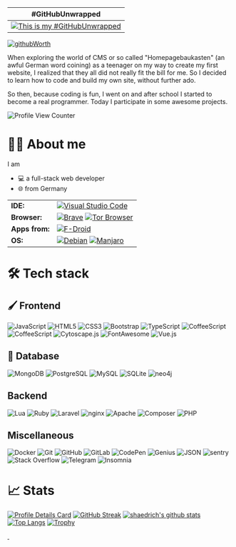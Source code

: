 |#GitHubUnwrapped|
|:-:|
| [![This is my #GitHubUnwrapped](https://github.com/shaedrich/shaedrich/assets/11225821/377c7d2c-e6c6-4467-8238-81824c629ec4)](https://githubunwrapped.com/shaedrich) |

[![githubWorth](https://github.com/shaedrich/shaedrich/assets/11225821/d032367f-f98f-41c2-bf53-586c6168505c)](https://gitestimate.vercel.app/)

When exploring the world of CMS or so called "Homepagebaukasten" (an awful German word coining) as a teenager on my way to create my first website, I realized that they all did not really fit the bill for me. So I decided to learn how to code and build my own site, without further ado.

So then, because coding is fun, I went on and after school I started to become a real programmer. Today I participate in some awesome projects.

![Profile View Counter](https://komarev.com/ghpvc/?username=shaedrich)

# :technologist: About me
I am
* 💻 a full-stack web developer
* 🌐 from Germany

|||
|-|-|
| **IDE:** | [![Visual Studio Code](https://img.shields.io/badge/-Visual%20Studio%20Code-blue?style=flat-square&logo=visual-studio-code)](https://code.visualstudio.com/) |
| **Browser:** | [![Brave](https://img.shields.io/static/v1?style=flat-square&logo=Brave&label=&message=Brave&color=white)](https://brave.com/) [![Tor Browser](https://img.shields.io/static/v1?style=flat-square&logo=Tor%20Browser&label=&message=Tor%20Browser&color=blueviolet)](https://www.torproject.org/) |
| **Apps from:** | [![F-Droid](https://img.shields.io/static/v1?style=flat-square&logo=F-Droid&label=&message=F-Droid&color=black)](https://f-droid.org/) |
| **OS:** | [![Debian](https://img.shields.io/static/v1?style=flat-square&logo=Debian&label=&message=Debian&color=black)](https://manjaro.org/) [![Manjaro](https://img.shields.io/static/v1?style=flat-square&logo=Manjaro&label=&message=Manjaro&color=black)](https://manjaro.org/) |

# 🛠️ Tech stack
<!--<img src="https://github.com/devicons/devicon/blob/master/icons/css3/css3-plain-wordmark.svg"  title="CSS3" alt="CSS" width="40" height="40"/>&nbsp;
<img src="https://github.com/devicons/devicon/blob/master/icons/html5/html5-original.svg" title="HTML5" alt="HTML" width="40" height="40"/>&nbsp;
<img src="https://github.com/devicons/devicon/blob/master/icons/javascript/javascript-original.svg" title="JavaScript" alt="JavaScript" width="40" height="40"/>&nbsp;
<img src="https://github.com/devicons/devicon/blob/master/icons/mysql/mysql-original-wordmark.svg" title="MySQL"  alt="MySQL" width="40" height="40"/>&nbsp;-->

## 🖌️ Frontend
![JavaScript](https://img.shields.io/badge/-JavaScript-black?style=flat-square&logo=javascript&label=Frontend)
![HTML5](https://img.shields.io/badge/-HTML5-E34F26?style=flat-square&logo=html5&logoColor=orange&label=Frontend)
![CSS3](https://img.shields.io/badge/-CSS3-1572B6?style=flat-square&logo=css3&label=Frontend)
![Bootstrap](https://img.shields.io/badge/-Bootstrap-563D7C?style=flat-square&logo=bootstrap&label=Frontend)
![TypeScript](https://img.shields.io/badge/-TypeScript-007ACC?style=flat-square&logo=typescript&label=Frontend)
![CoffeeScript](https://img.shields.io/static/v1?style=flat-square&logo=CoffeeScript&label=Frontend&message=CoffeeScript&color=black)
![CoffeeScript](https://img.shields.io/static/v1?style=flat-square&logo=Backbone&label=Frontend&message=Backbone.js&color=blue)
![Cytoscape.js](https://img.shields.io/static/v1?style=flat-square&logo=Cytoscape.js&label=Frontend&message=Cytoscape.js&color=black)
![FontAwesome](https://img.shields.io/static/v1?style=flat-square&logo=FontAwesome&label=Icon%20Font&message=FontAwesome&color=blue)
![Vue.js](https://img.shields.io/static/v1?style=flat-square&logo=vuedotjs&label=Framework&message=Vue.js&color=42b883)

## 📇 Database
![MongoDB](https://img.shields.io/badge/-MongoDB-black?style=flat-square&logo=mongodb&label=Database)
![PostgreSQL](https://img.shields.io/badge/-PostgreSQL-336791?style=flat-square&logo=postgresql&label=Database)
![MySQL](https://img.shields.io/static/v1?style=flat-square&logo=MySQL&label=&message=MySQL&color=white)
![SQLite](https://img.shields.io/static/v1?style=flat-square&logo=SQLite&label=Database&message=SQLite&color=black&logoColor=blue)
![neo4j](https://img.shields.io/static/v1?style=flat-square&logo=neo4j&label=Database&message=neo4j&color=black)

## Backend
![Lua](https://img.shields.io/static/v1?style=flat-square&logo=Lua&label=Server-side&message=Lua&color=blueviolet)
![Ruby](https://img.shields.io/static/v1?style=flat-square&logo=Ruby&label=Server-side&message=Ruby&color=red)
![Laravel](https://img.shields.io/static/v1?style=flat-square&logo=Laravel&label=Framework&message=Laravel&color=red&labelColor=white)
![nginx](https://img.shields.io/static/v1?style=flat-square&logo=nginx&label=Server&message=nginx&color=green&logoColor=green)
![Apache](https://img.shields.io/badge/Tools-Apache-informational?style=flat-square&logo=apache&logoColor=white&color=D22128&label=Server)
![Composer](https://img.shields.io/static/v1?style=flat-square&logo=Composer&message=Composer&color=brown&labelColor=black&label=Package%20manager)
![PHP](https://img.shields.io/static/v1?style=flat-square&logo=PHP&message=PHP&color=7A86B8&labelColor=333&label=Server-side)

## Miscellaneous
![Docker](https://img.shields.io/badge/-Docker-black?style=flat-square&logo=docker&label=Container)
![Git](https://img.shields.io/badge/-Git-black?style=flat-square&logo=git&label=Version%20Control)
![GitHub](https://img.shields.io/badge/-GitHub-181717?style=flat-square&logo=github&label=Version%20Control)
![GitLab](https://img.shields.io/badge/-GitLab-FCA121?style=flat-square&logo=gitlab&label=Version%20Control)
![CodePen](https://img.shields.io/static/v1?style=flat-square&logo=CodePen&label=&message=CodePen&color=black)
![Genius](https://img.shields.io/static/v1?style=flat-square&logo=Genius&label=Community&message=Genius&color=yellow)
![JSON](https://img.shields.io/static/v1?style=flat-square&logo=JSON&label=Data%20format&message=JSON&color=black)
![sentry](https://img.shields.io/static/v1?style=flat-square&logo=sentry&message=sentry&color=black&label=Monitoring)
![Stack Overflow](https://img.shields.io/static/v1?style=flat-square&logo=Stack%20Overflow&label=Community&message=Stack%20Overflow&color=black)
![Telegram](https://img.shields.io/static/v1?style=flat-square&logo=Telegram&label=Messenger&message=Telegram&color=black)
![Insomnia](https://img.shields.io/badge/Tools-Insomnia-informational?style=flat-square&logo=insomnia&logoColor=white&color=5849BE&label=API)

# 📈 Stats
[![Profile Details Card](https://github-profile-summary-cards.vercel.app/api/cards/profile-details?username=shaedrich)](https://github-profile-summary-cards.vercel.app)
[![GitHub Streak](http://github-readme-streak-stats.herokuapp.com?user=shaedrich&theme=light&background=FFFFFF)](https://git.io/streak-stats)
[![shaedrich's github stats](https://github-readme-stats.vercel.app/api?username=shaedrich&show_icons=true&count_private=true)](https://github.com/anuraghazra/github-readme-stats)
[![Top Langs](https://github-readme-stats.vercel.app/api/top-langs/?username=shaedrich)](https://github.com/anuraghazra/github-readme-stats)
[![Trophy](https://github-profile-trophy.vercel.app/?username=shaedrich)](https://github.com/ryo-ma/github-profile-trophy)

<!--
**shaedrich/shaedrich** is a ✨ _special_ ✨ repository because its `README.md` (this file) appears on your GitHub profile.

Here are some ideas to get you started:

- 🔭 I’m currently working on ...
- 🌱 I’m currently learning ...
- 👯 I’m looking to collaborate on ...
- 🤔 I’m looking for help with ...
- 💬 Ask me about ...
- 📫 How to reach me: ...
- 😄 Pronouns: ...
- ⚡ Fun fact: ...
-->
<a rel="me" href="https://mastodon.online/@shaedrich">&nbsp;</a>
